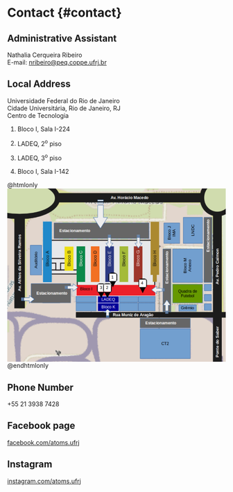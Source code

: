 Contact {#contact}
=======

Administrative Assistant
---------
Nathalia Cerqueira Ribeiro<br>
E-mail: nribeiro@peq.coppe.ufrj.br<br>


Local Address
-------------
Universidade Federal do Rio de Janeiro<br>
Cidade Universitária, Rio de Janeiro, RJ<br>
Centro de Tecnologia<br>

1. Bloco I, Sala I-224

2. LADEQ, 2<sup>o</sup> piso

3. LADEQ, 3<sup>o</sup> piso

4. Bloco I, Sala I-142

@htmlonly
<img align="left" src="../images/mapa_atoms.png" height="400"> <br style="clear:left;"/>
@endhtmlonly

Phone Number
------------
+55 21 3938 7428

Facebook page
------------
[facebook.com/atoms.ufrj](https://www.facebook.com/atoms.ufrj)

Instagram
------------
[instagram.com/atoms.ufrj](https://www.instagram.com/atoms.ufrj)

